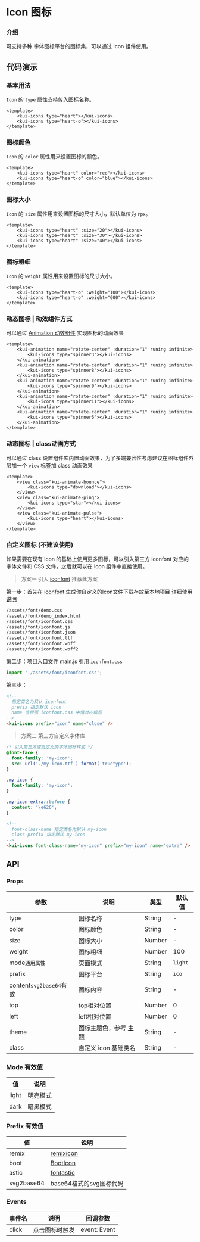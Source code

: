 # Icon 图标

### 介绍

可支持多种 字体图标平台的图标集，可以通过 Icon 组件使用。

<!--@include: ./tips/introduce.md-->

## 代码演示

### 基本用法

`Icon` 的 `type` 属性支持传入图标名称。

```vue
<template>
    <kui-icons type="heart"></kui-icons>
    <kui-icons type="heart-o"></kui-icons>
</template>
```

### 图标颜色

`Icon` 的 `color` 属性用来设置图标的颜色。

```vue
<template>
    <kui-icons type="heart" color="red"></kui-icons>
    <kui-icons type="heart-o" color="blue"></kui-icons>
</template>
```

### 图标大小

`Icon` 的 `size` 属性用来设置图标的尺寸大小，默认单位为 `rpx`。

```vue
<template>
    <kui-icons type="heart" :size="20"></kui-icons>
    <kui-icons type="heart" :size="30"></kui-icons>
	<kui-icons type="heart" :size="40"></kui-icons>
</template>
```

### 图标粗细

`Icon` 的 `weight` 属性用来设置图标的尺寸大小。

```vue
<template>
    <kui-icons type="heart-o" :weight="100"></kui-icons>
    <kui-icons type="heart-o" :weight="600"></kui-icons>
</template>
```

### 动态图标 | 动效组件方式

可以通过 <a href="animation">Animation 动效组件</a> 实现图标的动画效果

```vue
<template>
    <kui-animation name="rotate-center" :duration="1" runing infinite>
        <kui-icons type="spinner3"></kui-icons>
    </kui-animation>
    <kui-animation name="rotate-center" :duration="1" runing infinite>
        <kui-icons type="spinner8"></kui-icons>
    </kui-animation>
    <kui-animation name="rotate-center" :duration="1" runing infinite>
        <kui-icons type="spinner9"></kui-icons>
    </kui-animation>
    <kui-animation name="rotate-center" :duration="1" runing infinite>
        <kui-icons type="spinner11"></kui-icons>
    </kui-animation>
    <kui-animation name="rotate-center" :duration="1" runing infinite>
        <kui-icons type="spinner6"></kui-icons>
    </kui-animation>
</template>
```

### 动态图标 | class动画方式

可以通过 class 设置组件库内置动画效果，为了多端兼容性考虑建议在图标组件外层加一个 `view` 标签加 class 动画效果

```vue
<template>
    <view class="kui-animate-bounce">
        <kui-icons type="download"></kui-icons>
    </view>
    <view class="kui-animate-ping">
        <kui-icons type="star"></kui-icons>
    </view>
    <view class="kui-animate-pulse">
        <kui-icons type="heart"></kui-icons>
    </view>
</template>
```

### 自定义图标 (不建议使用)

如果需要在现有 Icon 的基础上使用更多图标，可以引入第三方 iconfont 对应的字体文件和 CSS 文件，之后就可以在 Icon 组件中直接使用。

> 方案一 引入 [iconfont](https://www.iconfont.cn/)   推荐此方案

第一步：首先在 [iconfont](https://www.iconfont.cn/) 生成你自定义的Icon文件下载存放至本地项目  [详细使用说明](https://www.iconfont.cn/help/detail?spm=a313x.7781069.1998910419.d8d11a391&helptype=code)

``` bash
/assets/font/demo.css
/assets/font/demo_index.html
/assets/font/iconfont.css
/assets/font/iconfont.js
/assets/font/iconfont.json
/assets/font/iconfont.ttf
/assets/font/iconfont.woff
/assets/font/iconfont.woff2
```

第二步：项目入口文件 main.js 引用 `iconfont.css`


``` javascript
import './assets/font/iconfont.css';
```

第三步：

```html
<!-- 
  指定类名为默认 iconfont
  prefix 指定默认 icon
  name 值根据 iconfont.css 中值对应填写 
-->
<kui-icons prefix="icon" name="close" />
```



> 方案二 第三方自定义字体库

```css
/* 引入第三方或自定义的字体图标样式 */
@font-face {
  font-family: 'my-icon';
  src: url('./my-icon.ttf') format('truetype');
}

.my-icon {
  font-family: 'my-icon';
}

.my-icon-extra::before {
  content: '\e626';
}
```

```html
<!-- 
  font-class-name 指定类名为默认 my-icon
  class-prefix 指定默认 my-icon
-->
<kui-icons font-class-name="my-icon" prefix="my-icon" name="extra" />

```

## API

### Props

| 参数            | 说明                                    | 类型             | 默认值           |
|-----------------|-----------------------------------------|------------------|------------------|
| type            | 图标名称                                | String           | -                |
| color           | 图标颜色                                | String           | -                |
| size            | 图标大小                                | Number            | -                |
| weight          | 图标粗细                                | Number            | 100                |
| mode`通用属性`   | 页面模式                                | String            | `light`         |
| prefix          | 图标平台                                | String            | `ico`           |
| content`svg2base64`有效         | 图标内容                 | String            | -                |
| top            | top相对位置                                | Number            | 0                |
| left            | left相对位置                                | Number            | 0                |
| theme            | 图标主题色，参考 <a href="/guide/theme">主题</a>                                | String            | -                |
| class | 自定义 icon 基础类名                | String           | - |

### Mode 有效值
| 值 | 说明 |
|----|------|
| light | 明亮模式 |
| dark | 暗黑模式 |

### Prefix 有效值
| 值 | 说明 |
|----|------|
| remix | [remixicon](http://www.remixicon.cn) |
| boot | [BootIcon](https://icons.bootcss.com) |
| astic | [fontastic](https://app.fontastic.me) |
| svg2base64 | base64格式的svg图标代码 |

### Events

| 事件名 | 说明           | 回调参数     |
|--------|----------------|--------------|
| click  | 点击图标时触发 | event: Event |
